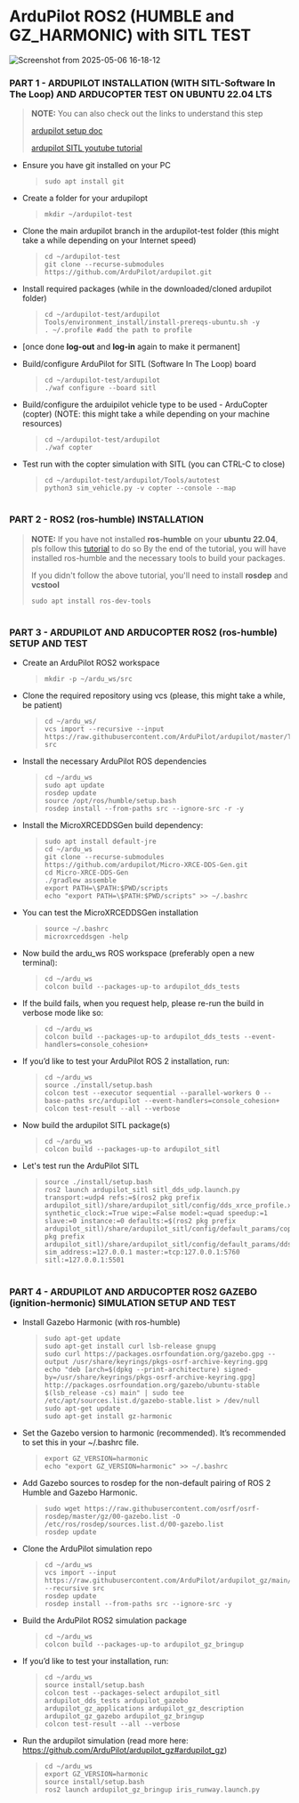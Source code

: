 # ArduPilot ROS2 (HUMBLE and GZ_HARMONIC) with SITL TEST

![Screenshot from 2025-05-06 16-18-12](https://github.com/user-attachments/assets/0bf47b42-f7a2-4507-bdf8-174f9d87bd25)

### PART 1 - ARDUPILOT INSTALLATION (WITH SITL-Software In The Loop) AND ARDUCOPTER TEST ON UBUNTU 22.04 LTS
> **NOTE:** You can also check out the links to understand this step
> 
> [ardupilot setup doc](https://ardupilot.org/dev/docs/building-setup-linux.html)
> 
> [ardupilot SITL youtube tutorial](https://www.youtube.com/watch?v=c1z6mSps2nI&list=PLucyk5x5RZwvFN5UylEavMfLrvtREwFEW)

- Ensure you have git installed on your PC
  > ``` shell
  > sudo apt install git
  > ```

- Create a folder for your ardupilopt
  > ``` shell
  > mkdir ~/ardupilot-test
  > ```

- Clone the main ardupilot branch in the ardupilot-test folder (this might take a while depending on your Internet speed)
  > ``` shell
  > cd ~/ardupilot-test
  > git clone --recurse-submodules https://github.com/ArduPilot/ardupilot.git
  > ```

- Install required packages (while in the downloaded/cloned ardupilot folder)
  > ``` shell
  > cd ~/ardupilot-test/ardupilot
  > Tools/environment_install/install-prereqs-ubuntu.sh -y
  > . ~/.profile #add the path to profile
  > ```

- [once done **log-out** and **log-in** again to make it permanent]

- Build/configure ArduPilot for SITL (Software In The Loop) board
  > ``` shell
  > cd ~/ardupilot-test/ardupilot
  > ./waf configure --board sitl
  > ```

- Build/configure the arduipilot vehicle type to be used - ArduCopter (copter) (NOTE: this might take a while depending on your machine resources)
  > ``` shell
  > cd ~/ardupilot-test/ardupilot
  > ./waf copter
  > ```

- Test run with the copter simulation with SITL (you can CTRL-C to close)
  > ``` shell
  > cd ~/ardupilot-test/ardupilot/Tools/autotest
  > python3 sim_vehicle.py -v copter --console --map
  > ```


#

### PART 2 - ROS2 (ros-humble) INSTALLATION

> **NOTE:**
> If you have not installed **ros-humble** on your **ubuntu 22.04**, pls follow this [tutorial](https://robocre8.gitbook.io/robocre8/tutorials/how-to-install-ros2-humble-desktop-on-pc-full-install) to do so
> By the end of the tutorial, you will have installed ros-humble and the necessary tools to build your packages.
>
> If you didn't follow the above tutorial, you'll need to install **rosdep** and **vcstool**
> ```shell
> sudo apt install ros-dev-tools
> ```

#

### PART 3 - ARDUPILOT AND ARDUCOPTER ROS2 (ros-humble) SETUP AND TEST

- Create an ArduPilot ROS2 workspace
  > ``` shell
  > mkdir -p ~/ardu_ws/src
  > ```

- Clone the required repository using vcs (please, this might take a while, be patient)
  > ``` shell
  > cd ~/ardu_ws/
  > vcs import --recursive --input  https://raw.githubusercontent.com/ArduPilot/ardupilot/master/Tools/ros2/ros2.repos src
  > ```

- Install the necessary ArduPilot ROS dependencies
  > ``` shell
  > cd ~/ardu_ws
  > sudo apt update
  > rosdep update
  > source /opt/ros/humble/setup.bash
  > rosdep install --from-paths src --ignore-src -r -y
  > ```

- Install the MicroXRCEDDSGen build dependency:
  > ``` shell
  > sudo apt install default-jre
  > cd ~/ardu_ws
  > git clone --recurse-submodules https://github.com/ardupilot/Micro-XRCE-DDS-Gen.git
  > cd Micro-XRCE-DDS-Gen
  > ./gradlew assemble
  > export PATH=\$PATH:$PWD/scripts
  > echo "export PATH=\$PATH:$PWD/scripts" >> ~/.bashrc
  > ```

- You can test the MicroXRCEDDSGen installation
  > ``` shell
  > source ~/.bashrc
  > microxrceddsgen -help
  > ```

- Now build the ardu_ws ROS workspace (preferably open a new terminal):
  > ``` shell
  > cd ~/ardu_ws
  > colcon build --packages-up-to ardupilot_dds_tests
  > ```

- If the build fails, when you request help, please re-run the build in verbose mode like so:
  > ``` shell
  > cd ~/ardu_ws
  > colcon build --packages-up-to ardupilot_dds_tests --event-handlers=console_cohesion+
  > ```

- If you’d like to test your ArduPilot ROS 2 installation, run:
  > ``` shell
  > cd ~/ardu_ws
  > source ./install/setup.bash
  > colcon test --executor sequential --parallel-workers 0 --base-paths src/ardupilot --event-handlers=console_cohesion+
  > colcon test-result --all --verbose
  > ```

- Now build the ardupilot SITL package(s)
  > ``` shell
  > cd ~/ardu_ws
  > colcon build --packages-up-to ardupilot_sitl
  > ```

- Let's test run the ArduPilot SITL
  > ``` shell
  > source ./install/setup.bash
  > ros2 launch ardupilot_sitl sitl_dds_udp.launch.py transport:=udp4 refs:=$(ros2 pkg prefix ardupilot_sitl)/share/ardupilot_sitl/config/dds_xrce_profile.xml synthetic_clock:=True wipe:=False model:=quad speedup:=1 slave:=0 instance:=0 defaults:=$(ros2 pkg prefix ardupilot_sitl)/share/ardupilot_sitl/config/default_params/copter.parm,$(ros2 pkg prefix ardupilot_sitl)/share/ardupilot_sitl/config/default_params/dds_udp.parm sim_address:=127.0.0.1 master:=tcp:127.0.0.1:5760 sitl:=127.0.0.1:5501
  > ```
  
#

### PART 4 - ARDUPILOT AND ARDUCOPTER ROS2 GAZEBO (ignition-hermonic) SIMULATION SETUP AND TEST

- Install Gazebo Harmonic (with ros-humble)
  > ``` shell
  > sudo apt-get update
  > sudo apt-get install curl lsb-release gnupg
  > sudo curl https://packages.osrfoundation.org/gazebo.gpg --output /usr/share/keyrings/pkgs-osrf-archive-keyring.gpg
  > echo "deb [arch=$(dpkg --print-architecture) signed-by=/usr/share/keyrings/pkgs-osrf-archive-keyring.gpg] http://packages.osrfoundation.org/gazebo/ubuntu-stable $(lsb_release -cs) main" | sudo tee /etc/apt/sources.list.d/gazebo-stable.list > /dev/null
  > sudo apt-get update
  > sudo apt-get install gz-harmonic
  > ```

- Set the Gazebo version to harmonic (recommended). It’s recommended to set this in your ~/.bashrc file.
  > ``` shell
  > export GZ_VERSION=harmonic
  > echo "export GZ_VERSION=harmonic" >> ~/.bashrc
  > ```

- Add Gazebo sources to rosdep for the non-default pairing of ROS 2 Humble and Gazebo Harmonic.
  > ``` shell
  > sudo wget https://raw.githubusercontent.com/osrf/osrf-rosdep/master/gz/00-gazebo.list -O /etc/ros/rosdep/sources.list.d/00-gazebo.list
  > rosdep update
  > ```

- Clone the ArduPilot simulation repo
  > ``` shell
  > cd ~/ardu_ws
  > vcs import --input https://raw.githubusercontent.com/ArduPilot/ardupilot_gz/main/ros2_gz.repos --recursive src
  > rosdep update
  > rosdep install --from-paths src --ignore-src -y
  > ```

- Build the ArduPilot ROS2 simulation package
  > ``` shell
  > cd ~/ardu_ws
  > colcon build --packages-up-to ardupilot_gz_bringup
  > ```

- If you’d like to test your installation, run:
  > ``` shell
  > cd ~/ardu_ws
  > source install/setup.bash
  > colcon test --packages-select ardupilot_sitl ardupilot_dds_tests ardupilot_gazebo ardupilot_gz_applications ardupilot_gz_description ardupilot_gz_gazebo ardupilot_gz_bringup
  > colcon test-result --all --verbose
  > ```

- Run the ardupilot simulation (read more here: https://github.com/ArduPilot/ardupilot_gz#ardupilot_gz)
  > ``` shell
  > cd ~/ardu_ws
  > export GZ_VERSION=harmonic
  > source install/setup.bash
  > ros2 launch ardupilot_gz_bringup iris_runway.launch.py
  > ```
